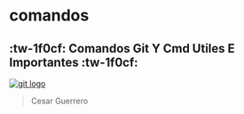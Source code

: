# comandos
## :tw-1f0cf: Comandos Git Y Cmd Utiles E Importantes :tw-1f0cf:
[![git logo](https://vabadus.es/images/cache/thumb_listado/images/articulos/5c9debb0c0aa8763365920.png "git logo")](https://vabadus.es/images/cache/thumb_listado/images/articulos/5c9debb0c0aa8763365920.png "git logo")
> Cesar Guerrero
